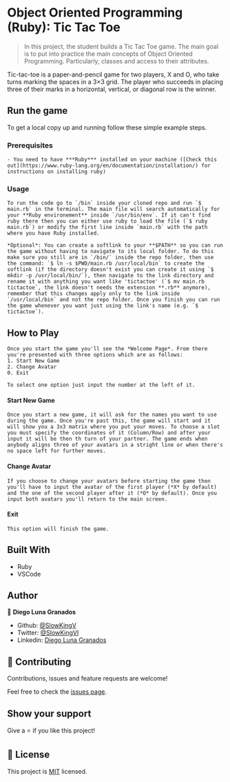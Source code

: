 # Object Oriented Programming (Ruby): Tic Tac Toe
> In this project, the student builds a Tic Tac Toe game. The main goal is to put into practice the main concepts of Object Oriented Programming. Particularly, classes and access to their attributes.

Tic-tac-toe is a paper-and-pencil game for two players, X and O, who take turns marking the spaces in a 3×3 grid. The player who succeeds in placing three of their marks in a horizontal, vertical, or diagonal row is the winner.

## Run the game

To get a local copy up and running follow these simple example steps.

### Prerequisites
    - You need to have ***Ruby*** installed on your machine ([Check this out](https://www.ruby-lang.org/en/documentation/installation/) for instructions on installing ruby)

### Usage
    To run the code go to `/bin` inside your cloned repo and run `$ main.rb` in the terminal. The main file will search automatically for your **Ruby environement** inside `/usr/bin/env`. If it can't find ruby there then you can either use ruby to load the file (`$ ruby main.rb`) or modify the first line inside `main.rb` with the path where you have Ruby installed.

    *Optional*: You can create a softlink to your **$PATH** so you can run the game without having to navigate to its local folder. To do this make sure you still are in `/bin/` inside the repo folder, then use the command: `$ ln -s $PWD/main.rb /usr/local/bin` to create the softlink (if the directory doesn't exist you can create it using `$ mkdir -p /usr/local/bin/`), then navigate to the link directory and rename it with anything you want like 'tictactoe' (`$ mv main.rb tictactoe`, the link doesn't needs the extension **.rb** anymore), remember that this changes apply only to the link inside `/usr/local/bin` and not the repo folder. Once you finish you can run the game whenever you want just using the link's name (e.g. `$ tictactoe`).

## How to Play

    Once you start the game you'll see the *Welcome Page*. From there you're presented with three options which are as follows:
    1. Start New Game
    2. Change Avatar
    0. Exit

    To select one option just input the number at the left of it.

#### Start New Game
    Once you start a new game, it will ask for the names you want to use during the game. Once you're past this, the game will start and it will show you a 3x3 matrix where you put your moves. To choose a slot you must specify the coordinates of it (Column/Row) and after your input it will be then th turn of your partner. The game ends when anybody aligns three of your avatars in a stright line or when there's no space left for further moves.

#### Change Avatar
    If you choose to change your avatars before starting the game then you'll have to input the avatar of the first player (*X* by default) and the one of the second player after it (*O* by default). Once you input both avatars you'll return to the main screen.

#### Exit
    This option will finish the game.

## Built With

- Ruby
- VSCode

## Author

👤 **Diego Luna Granados**

- Github: [@SlowKingV](https://github.com/SlowKingV)
- Twitter: [@SlowKingVI](https://twitter.com/SlowKingVI)
- Linkedin: [Diego Luna Granados](https://www.linkedin.com/in/diego-luna-granados-64007b197/)

## 🤝 Contributing

Contributions, issues and feature requests are welcome!

Feel free to check the [issues page](https://github.com/SlowKingV/bubble-sort/issues/).

## Show your support

Give a ⭐️ if you like this project!

## 📝 License

This project is [MIT](LICENSE) licensed.
